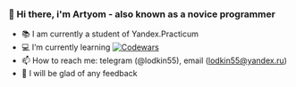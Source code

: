 ### 👋 Hi there, i'm Artyom - also known as a novice programmer

- :books: I am currently a student of Yandex.Practicum
- :computer: I’m currently learning <a href="www.codewars.com/r/VEbxVg"><img alt="Сodewars" src="https://www.codewars.com/users/Lod55/badges/small" /></a>
-  📫 How to reach me: telegram (@lodkin55), email (lodkin55@yandex.ru)
-  💬 I will be glad of any feedback
